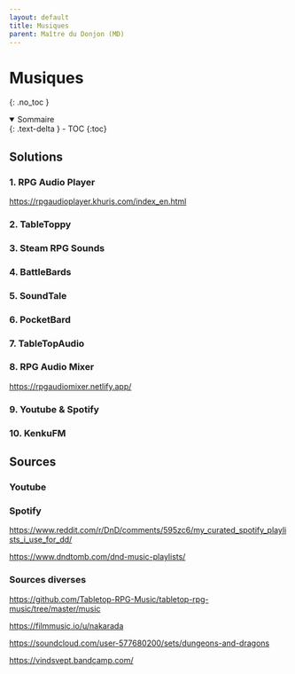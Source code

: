 ```yaml
---
layout: default
title: Musiques
parent: Maître du Donjon (MD)
---
```



# Musiques
{: .no_toc }


<details open markdown="block">
  <summary>
    Sommaire
  </summary>
  {: .text-delta }
- TOC
{:toc}
</details>

## Solutions

### 1. RPG Audio Player

https://rpgaudioplayer.khuris.com/index_en.html

### 2. TableToppy


### 3. Steam RPG Sounds

### 4. BattleBards

### 5. SoundTale


### 6. PocketBard

### 7. TableTopAudio

### 8. RPG Audio Mixer

https://rpgaudiomixer.netlify.app/

### 9. Youtube & Spotify


### 10. KenkuFM



## Sources

### Youtube

### Spotify

https://www.reddit.com/r/DnD/comments/595zc6/my_curated_spotify_playlists_i_use_for_dd/

https://www.dndtomb.com/dnd-music-playlists/

### Sources diverses

https://github.com/Tabletop-RPG-Music/tabletop-rpg-music/tree/master/music

https://filmmusic.io/u/nakarada

https://soundcloud.com/user-577680200/sets/dungeons-and-dragons

https://vindsvept.bandcamp.com/

